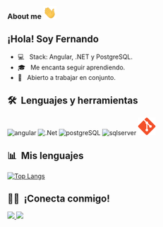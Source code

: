 ### About me <img src="https://raw.githubusercontent.com/ABSphreak/ABSphreak/master/gifs/Hi.gif" width="30px"></h2>

## ¡Hola! Soy Fernando

- 💻 &nbsp; Stack: Angular, .NET y PostgreSQL.
- 🎓 &nbsp; Me encanta seguir aprendiendo.
- 🤝 &nbsp; Abierto a trabajar en conjunto.

## 🛠 &nbsp;Lenguajes y herramientas
<p align="left">
<img src="https://www.angularacademy.ca/Assets/img/angular@2x.png" alt="angular" width="40" height="40"/> 
<img src="https://upload.wikimedia.org/wikipedia/commons/thumb/7/7d/Microsoft_.NET_logo.svg/768px-Microsoft_.NET_logo.svg.png" alt=".Net" width="40" height="40"/> 
<img src="https://upload.wikimedia.org/wikipedia/commons/thumb/2/29/Postgresql_elephant.svg/800px-Postgresql_elephant.svg.png" alt="postgreSQL" width="40" height="40"/>
<img src="https://e7.pngegg.com/pngimages/134/537/png-clipart-microsoft-sql-server-sql-server-management-studio-sql-server-integration-services-database-server-microsoft-angle-text-thumbnail.png" alt="sqlserver" width="40" height="40"/>
<img src="https://raw.githubusercontent.com/devicons/devicon/master/icons/git/git-original.svg" alt="git" width="40" height="40"/>



## 📊 &nbsp;Mis lenguajes
[![Top Langs](https://github-readme-stats.vercel.app/api/top-langs/?username=FerDBlack&theme=compt&layout=pie&width=400&height=400)](https://github.com/FerDBlack)

## 🤝🏻 &nbsp;¡Conecta conmigo!

<p align="left">
<a href="https://es.linkedin.com/in/fernando-granados-ju%C3%A1rez-9826b2184">
  <img src="https://img.shields.io/badge/-Fernando%20Granados-0077B5?style=flat-square&logo=Linkedin&logoColor=white"/>
</a>
<a href="mailto:fernandograjua@gmail.com">
  <img src="https://img.shields.io/badge/-fernandograjua@gamil.com-D14836?style=flat-square&logo=Gmail&logoColor=white"/>
</a>
